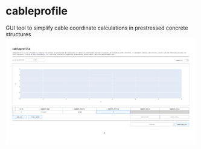 # cableprofile
GUI tool to simplify cable coordinate calculations in prestressed concrete structures
![](https://github.com/anuvc/cableprofile/blob/main/cableprofile_demo_30.gif)
